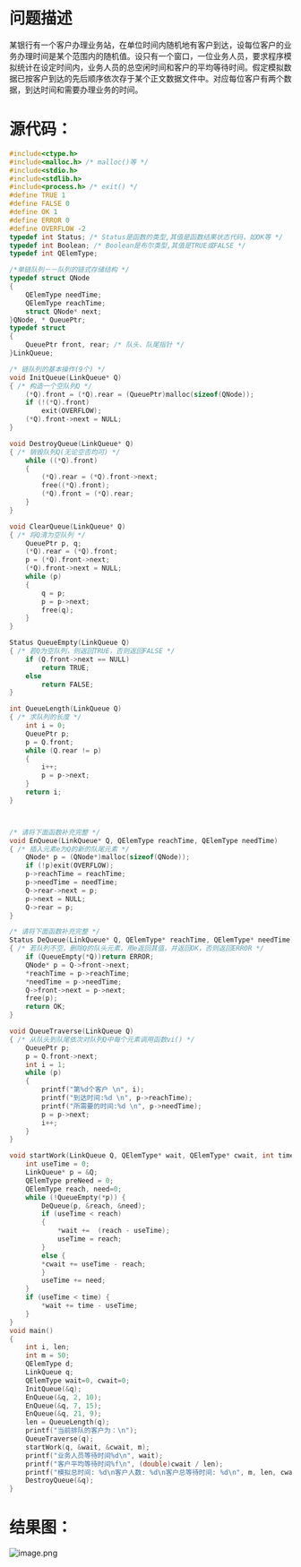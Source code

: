 # 问题描述
某银行有一个客户办理业务站，在单位时间内随机地有客户到达，设每位客户的业务办理时间是某个范围内的随机值。设只有一个窗口，一位业务人员，要求程序模拟统计在设定时间内，业务人员的总空闲时间和客户的平均等待时间。假定模拟数据已按客户到达的先后顺序依次存于某个正文数据文件中。对应每位客户有两个数据，到达时间和需要办理业务的时间。

# 源代码：
```c
#include<ctype.h>
#include<malloc.h> /* malloc()等 */
#include<stdio.h> 
#include<stdlib.h>
#include<process.h> /* exit() */
#define TRUE 1
#define FALSE 0
#define OK 1
#define ERROR 0
#define OVERFLOW -2
typedef int Status; /* Status是函数的类型,其值是函数结果状态代码，如OK等 */
typedef int Boolean; /* Boolean是布尔类型,其值是TRUE或FALSE */
typedef int QElemType;

/*单链队列－－队列的链式存储结构 */
typedef struct QNode
{
    QElemType needTime;
    QElemType reachTime;
    struct QNode* next;
}QNode, * QueuePtr;
typedef struct
{
    QueuePtr front, rear; /* 队头、队尾指针 */
}LinkQueue;

/* 链队列的基本操作(9个) */
void InitQueue(LinkQueue* Q)
{ /* 构造一个空队列Q */
    (*Q).front = (*Q).rear = (QueuePtr)malloc(sizeof(QNode));
    if (!(*Q).front)
        exit(OVERFLOW);
    (*Q).front->next = NULL;
}

void DestroyQueue(LinkQueue* Q)
{ /* 销毁队列Q(无论空否均可) */
    while ((*Q).front)
    {
        (*Q).rear = (*Q).front->next;
        free((*Q).front);
        (*Q).front = (*Q).rear;
    }
}

void ClearQueue(LinkQueue* Q)
{ /* 将Q清为空队列 */
    QueuePtr p, q;
    (*Q).rear = (*Q).front;
    p = (*Q).front->next;
    (*Q).front->next = NULL;
    while (p)
    {
        q = p;
        p = p->next;
        free(q);
    }
}

Status QueueEmpty(LinkQueue Q)
{ /* 若Q为空队列，则返回TRUE，否则返回FALSE */
    if (Q.front->next == NULL)
        return TRUE;
    else
        return FALSE;
}

int QueueLength(LinkQueue Q)
{ /* 求队列的长度 */
    int i = 0;
    QueuePtr p;
    p = Q.front;
    while (Q.rear != p)
    {
        i++;
        p = p->next;
    }
    return i;
}



/* 请将下面函数补充完整 */
void EnQueue(LinkQueue* Q, QElemType reachTime, QElemType needTime)
{ /* 插入元素e为Q的新的队尾元素 */
    QNode* p = (QNode*)malloc(sizeof(QNode));
    if (!p)exit(OVERFLOW);
    p->reachTime = reachTime;
    p->needTime = needTime;
    Q->rear->next = p;
    p->next = NULL;
    Q->rear = p;
}

/* 请将下面函数补充完整 */
Status DeQueue(LinkQueue* Q, QElemType* reachTime, QElemType* needTime)
{ /* 若队列不空，删除Q的队头元素，用e返回其值，并返回OK，否则返回ERROR */
    if (QueueEmpty(*Q))return ERROR;
    QNode* p = Q->front->next;
    *reachTime = p->reachTime;
    *needTime = p->needTime;
    Q->front->next = p->next;
    free(p);
    return OK;
}

void QueueTraverse(LinkQueue Q)
{ /* 从队头到队尾依次对队列Q中每个元素调用函数vi() */
    QueuePtr p;
    p = Q.front->next;
    int i = 1;
    while (p)
    {
        printf("第%d个客户 \n", i);
        printf("到达时间:%d \n", p->reachTime);
        printf("所需要的时间:%d \n", p->needTime);
        p = p->next;
        i++;
    }
}

void startWork(LinkQueue Q, QElemType* wait, QElemType* cwait, int time) {
    int useTime = 0;
    LinkQueue* p = &Q;
    QElemType preNeed = 0;
    QElemType reach, need=0;
    while (!QueueEmpty(*p)) {
        DeQueue(p, &reach, &need);
        if (useTime < reach) 
        { 
            *wait +=  (reach - useTime);
            useTime = reach; 
        }
        else { 
        *cwait += useTime - reach;
        }
        useTime += need;
    }
    if (useTime < time) {
        *wait += time - useTime;
    }
}
void main()
{
    int i, len;
    int m = 50;
    QElemType d;
    LinkQueue q;
    QElemType wait=0, cwait=0;
    InitQueue(&q);
    EnQueue(&q, 2, 10);
    EnQueue(&q, 7, 15);
    EnQueue(&q, 21, 9);
    len = QueueLength(q);
    printf("当前排队的客户为：\n");
    QueueTraverse(q);
    startWork(q, &wait, &cwait, m);
    printf("业务人员等待时间%d\n", wait);
    printf("客户平均等待时间%f\n", (double)cwait / len);
    printf("模拟总时间: %d\n客户人数: %d\n客户总等待时间: %d\n", m, len, cwait);
    DestroyQueue(&q);
}

```
# 结果图：

![image.png](https://cdn.nlark.com/yuque/0/2022/png/2976158/1655045936751-f48c6559-cd02-4c10-8363-3297ec26c7af.png#clientId=u49112bf8-7097-4&crop=0&crop=0&crop=1&crop=1&from=paste&height=380&id=u7c6f4447&margin=%5Bobject%20Object%5D&name=image.png&originHeight=475&originWidth=955&originalType=binary&ratio=1&rotation=0&showTitle=false&size=58377&status=done&style=none&taskId=u2c78304b-a027-4f78-b51c-5df9c94f1fb&title=&width=764)
